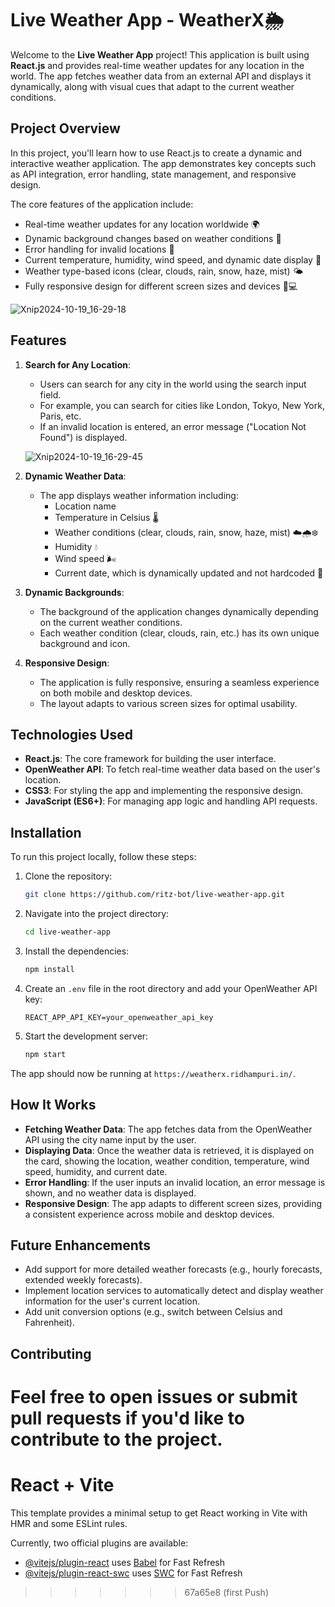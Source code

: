 
# Live Weather App - WeatherX🌦️

Welcome to the **Live Weather App** project! This application is built using **React.js** and provides real-time weather updates for any location in the world. The app fetches weather data from an external API and displays it dynamically, along with visual cues that adapt to the current weather conditions.

## Project Overview

In this project, you'll learn how to use React.js to create a dynamic and interactive weather application. The app demonstrates key concepts such as API integration, error handling, state management, and responsive design.

The core features of the application include:
- Real-time weather updates for any location worldwide 🌍
- Dynamic background changes based on weather conditions 🎨
- Error handling for invalid locations 🛑
- Current temperature, humidity, wind speed, and dynamic date display 📅
- Weather type-based icons (clear, clouds, rain, snow, haze, mist) 🌤️
- Fully responsive design for different screen sizes and devices 📱💻
  
![Xnip2024-10-19_16-29-18](https://github.com/user-attachments/assets/470d0784-864a-42f1-a963-b9492b33404b)

## Features

1. **Search for Any Location**:
   - Users can search for any city in the world using the search input field.
   - For example, you can search for cities like London, Tokyo, New York, Paris, etc.
   - If an invalid location is entered, an error message ("Location Not Found") is displayed.
     
   ![Xnip2024-10-19_16-29-45](https://github.com/user-attachments/assets/6f9bc53d-0720-42e3-bfb1-5e2715f05d08)

2. **Dynamic Weather Data**:

   - The app displays weather information including:
     - Location name
     - Temperature in Celsius 🌡️
     - Weather conditions (clear, clouds, rain, snow, haze, mist) ☁️🌧️❄️
     - Humidity 💧
     - Wind speed 🌬️
     - Current date, which is dynamically updated and not hardcoded 📅

3. **Dynamic Backgrounds**:
   - The background of the application changes dynamically depending on the current weather conditions.
   - Each weather condition (clear, clouds, rain, etc.) has its own unique background and icon.

4. **Responsive Design**:
   - The application is fully responsive, ensuring a seamless experience on both mobile and desktop devices.
   - The layout adapts to various screen sizes for optimal usability.

## Technologies Used

- **React.js**: The core framework for building the user interface.
- **OpenWeather API**: To fetch real-time weather data based on the user's location.
- **CSS3**: For styling the app and implementing the responsive design.
- **JavaScript (ES6+)**: For managing app logic and handling API requests.

## Installation

To run this project locally, follow these steps:

1. Clone the repository:
   ```bash
   git clone https://github.com/ritz-bot/live-weather-app.git
   ```
2. Navigate into the project directory:
   ```bash
   cd live-weather-app
   ```
3. Install the dependencies:
   ```bash
   npm install
   ```
4. Create an `.env` file in the root directory and add your OpenWeather API key:
   ```env
   REACT_APP_API_KEY=your_openweather_api_key
   ```
5. Start the development server:
   ```bash
   npm start
   ```

The app should now be running at `https://weatherx.ridhampuri.in/`.

## How It Works

- **Fetching Weather Data**: The app fetches data from the OpenWeather API using the city name input by the user.
- **Displaying Data**: Once the weather data is retrieved, it is displayed on the card, showing the location, weather condition, temperature, wind speed, humidity, and current date.
- **Error Handling**: If the user inputs an invalid location, an error message is shown, and no weather data is displayed.
- **Responsive Design**: The app adapts to different screen sizes, providing a consistent experience across mobile and desktop devices.

## Future Enhancements

- Add support for more detailed weather forecasts (e.g., hourly forecasts, extended weekly forecasts).
- Implement location services to automatically detect and display weather information for the user's current location.
- Add unit conversion options (e.g., switch between Celsius and Fahrenheit).

## Contributing

Feel free to open issues or submit pull requests if you'd like to contribute to the project.
=======
# React + Vite

This template provides a minimal setup to get React working in Vite with HMR and some ESLint rules.

Currently, two official plugins are available:

- [@vitejs/plugin-react](https://github.com/vitejs/vite-plugin-react/blob/main/packages/plugin-react/README.md) uses [Babel](https://babeljs.io/) for Fast Refresh
- [@vitejs/plugin-react-swc](https://github.com/vitejs/vite-plugin-react-swc) uses [SWC](https://swc.rs/) for Fast Refresh
>>>>>>> 67a65e8 (first Push)
